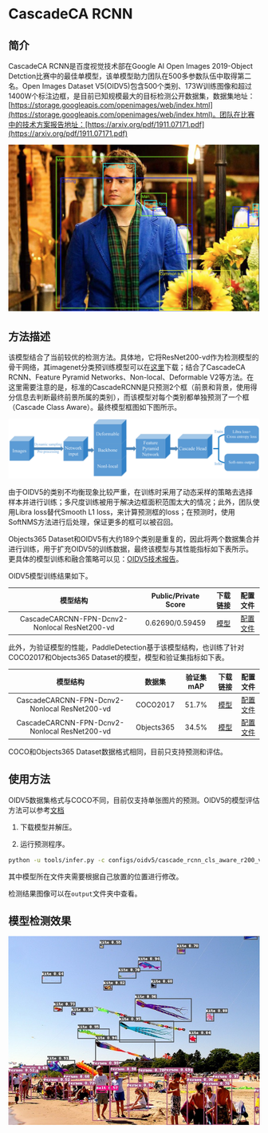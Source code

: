 # CascadeCA RCNN
## 简介
CascadeCA RCNN是百度视觉技术部在Google AI Open Images 2019-Object Detction比赛中的最佳单模型，该单模型助力团队在500多参数队伍中取得第二名。Open Images Dataset V5(OIDV5)包含500个类别、173W训练图像和超过1400W个标注边框，是目前已知规模最大的目标检测公开数据集，数据集地址：[https://storage.googleapis.com/openimages/web/index.html](https://storage.googleapis.com/openimages/web/index.html)。团队在比赛中的技术方案报告地址：[https://arxiv.org/pdf/1911.07171.pdf](https://arxiv.org/pdf/1911.07171.pdf)

![](../images/oidv5_gt.png)

## 方法描述
该模型结合了当前较优的检测方法。具体地，它将ResNet200-vd作为检测模型的骨干网络，其imagenet分类预训练模型可以在[这里](https://github.com/PaddlePaddle/models/blob/develop/PaddleCV/image_classification/README_en.md)下载；结合了CascadeCA RCNN、Feature Pyramid Networks、Non-local、Deformable V2等方法。在这里需要注意的是，标准的CascadeRCNN是只预测2个框（前景和背景，使用得分信息去判断最终前景所属的类别），而该模型对每个类别都单独预测了一个框（Cascade Class Aware）。最终模型框图如下图所示。

![](../images/oidv5_model_framework.png)


由于OIDV5的类别不均衡现象比较严重，在训练时采用了动态采样的策略去选择样本并进行训练；多尺度训练被用于解决边框面积范围太大的情况；此外，团队使用Libra loss替代Smooth L1 loss，来计算预测框的loss；在预测时，使用SoftNMS方法进行后处理，保证更多的框可以被召回。

Objects365 Dataset和OIDV5有大约189个类别是重复的，因此将两个数据集合并进行训练，用于扩充OIDV5的训练数据，最终该模型与其性能指标如下表所示。更具体的模型训练和融合策略可以见：[OIDV5技术报告](https://arxiv.org/pdf/1911.07171.pdf)。

OIDV5模型训练结果如下。


|        模型结构         | Public/Private Score |                           下载链接                           | 配置文件 |
| :-----------------: | :--------: | :----------------------------------------------------------: | :--------: |
| CascadeCARCNN-FPN-Dcnv2-Nonlocal ResNet200-vd |    0.62690/0.59459    | [模型](https://paddlemodels.bj.bcebos.com/object_detection/oidv5_cascade_rcnn_cls_aware_r200_vd_fpn_dcnv2_nonlocal_softnms.tar) |  [配置文件](https://github.com/PaddlePaddle/PaddleDetection/tree/master/configs/oidv5/cascade_rcnn_cls_aware_r200_vd_fpn_dcnv2_nonlocal_softnms.yml) |


此外，为验证模型的性能，PaddleDetection基于该模型结构，也训练了针对COCO2017和Objects365 Dataset的模型，模型和验证集指标如下表。

|        模型结构         | 数据集 |  验证集mAP |                           下载链接                           | 配置文件 |
| :-----------------: | :--------: | :--------: | :----------------------------------------------------------: | :--------: |
| CascadeCARCNN-FPN-Dcnv2-Nonlocal ResNet200-vd | COCO2017 |    51.7%    | [模型](https://paddlemodels.bj.bcebos.com/object_detection/cascade_rcnn_cls_aware_r200_vd_fpn_dcnv2_nonlocal_softnms.tar) | [配置文件](https://github.com/PaddlePaddle/PaddleDetection/tree/master/configs/obj365/cascade_rcnn_cls_aware_r200_vd_fpn_dcnv2_nonlocal_softnms.yml) |
| CascadeCARCNN-FPN-Dcnv2-Nonlocal ResNet200-vd | Objects365 |    34.5%    | [模型](https://paddlemodels.bj.bcebos.com/object_detection/obj365_cascade_rcnn_cls_aware_r200_vd_fpn_dcnv2_nonlocal_softnms.tar) | [配置文件](https://github.com/PaddlePaddle/PaddleDetection/tree/master/configs/obj365/cascade_rcnn_cls_aware_r200_vd_fpn_dcnv2_nonlocal_softnms.yml) |

COCO和Objects365 Dataset数据格式相同，目前只支持预测和评估。

## 使用方法

OIDV5数据集格式与COCO不同，目前仅支持单张图片的预测。OIDV5的模型评估方法可以参考[文档](https://github.com/tensorflow/models/blob/master/research/object_detection/g3doc/challenge_evaluation.md)

1. 下载模型并解压。

2. 运行预测程序。

```bash
python -u tools/infer.py -c configs/oidv5/cascade_rcnn_cls_aware_r200_vd_fpn_dcnv2_nonlocal_softnms.yml -o weights=./oidv5_cascade_rcnn_cls_aware_r200_vd_fpn_dcnv2_nonlocal_softnms/ --infer_img=demo/000000570688.jpg
```

其中模型所在文件夹需要根据自己放置的位置进行修改。

检测结果图像可以在`output`文件夹中查看。

## 模型检测效果

![](../images/oidv5_pred.jpg)
